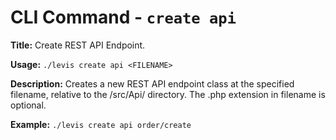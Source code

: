 
# CLI Command - `create api`

**Title:** Create REST API Endpoint.

**Usage:** `./levis create api <FILENAME>`

**Description:** Creates a new REST API endpoint class at the specified filename, relative to the /src/Api/ directory.  The .php extension in filename is optional.

**Example:** `./levis create api order/create`






